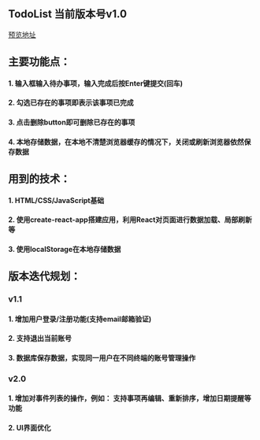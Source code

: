## TodoList 当前版本号v1.0

[预览地址](https://andreaxiang.github.io/react-temp/build/index.html)

## 主要功能点：

#### 1. 输入框输入待办事项，输入完成后按Enter键提交(回车)
#### 2. 勾选已存在的事项即表示该事项已完成
#### 3. 点击删除button即可删除已存在的事项
#### 4. 本地存储数据，在本地不清楚浏览器缓存的情况下，关闭或刷新浏览器依然保存数据

## 用到的技术：

#### 1. HTML/CSS/JavaScript基础
#### 2. 使用create-react-app搭建应用，利用React对页面进行数据加载、局部刷新等
#### 3. 使用localStorage在本地存储数据

## 版本迭代规划：
### v1.1
#### 1. 增加用户登录/注册功能(支持email邮箱验证)
#### 2. 支持退出当前账号
#### 3. 数据库保存数据，实现同一用户在不同终端的账号管理操作

### v2.0
#### 1. 增加对事件列表的操作，例如： 支持事项再编辑、重新排序，增加日期提醒等功能
#### 2. UI界面优化

